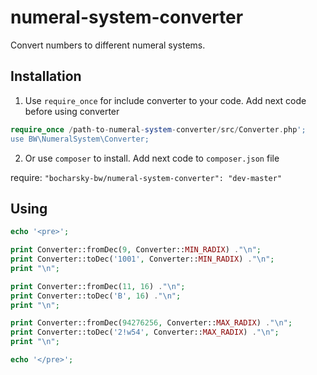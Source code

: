 numeral-system-converter
========================

Convert numbers to different numeral systems.

Installation
------------

1) Use `require_once` for include converter to your code. Add next code before using converter

```php
require_once /path-to-numeral-system-converter/src/Converter.php';
use BW\NumeralSystem\Converter;
```

2) Or use `composer` to install. Add next code to `composer.json` file

require: `"bocharsky-bw/numeral-system-converter": "dev-master"`

Using
-----

```php
echo '<pre>';

print Converter::fromDec(9, Converter::MIN_RADIX) ."\n";
print Converter::toDec('1001', Converter::MIN_RADIX) ."\n";
print "\n";

print Converter::fromDec(11, 16) ."\n";
print Converter::toDec('B', 16) ."\n";
print "\n";

print Converter::fromDec(94276256, Converter::MAX_RADIX) ."\n";
print Converter::toDec('2!w54', Converter::MAX_RADIX) ."\n";
print "\n";

echo '</pre>';
```
